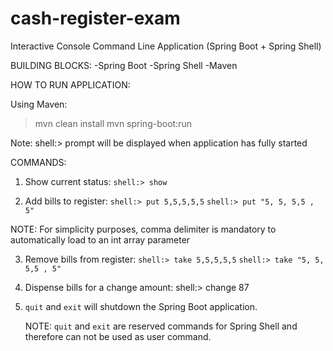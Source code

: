# cash-register-exam
Interactive Console Command Line Application (Spring Boot + Spring Shell)

BUILDING BLOCKS:
-Spring Boot
-Spring Shell
-Maven

HOW TO RUN APPLICATION:

Using Maven:
   > mvn clean install
   > mvn spring-boot:run
   
Note: shell:> prompt will be displayed when application has fully started

COMMANDS:

1. Show current status:
  `shell:> show`
  
2. Add bills to register:
   `shell:> put 5,5,5,5,5`
   `shell:> put "5, 5, 5,5 , 5"`

NOTE: For simplicity purposes, comma delimiter is mandatory to automatically load to an int array parameter

3. Remove bills from register:
    `shell:> take 5,5,5,5,5`
    `shell:> take "5, 5, 5,5 , 5"`
    
4. Dispense bills for a change amount:
    shell:> change 87
    
5. `quit` and `exit` will shutdown the Spring Boot application.
    
    NOTE: `quit` and `exit` are reserved commands for Spring Shell and therefore can not be used as user command.
